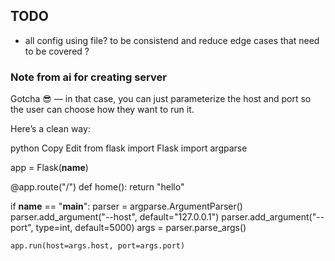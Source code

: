 ## TODO

- all config using file? to be consistend and reduce edge cases that need to be covered ? 


### Note from ai for creating server 
Gotcha 😎 — in that case, you can just parameterize the host and port so the user can choose how they want to run it.

Here’s a clean way:

python
Copy
Edit
from flask import Flask
import argparse

app = Flask(__name__)

@app.route("/")
def home():
    return "hello"

if __name__ == "__main__":
    parser = argparse.ArgumentParser()
    parser.add_argument("--host", default="127.0.0.1")
    parser.add_argument("--port", type=int, default=5000)
    args = parser.parse_args()

    app.run(host=args.host, port=args.port)